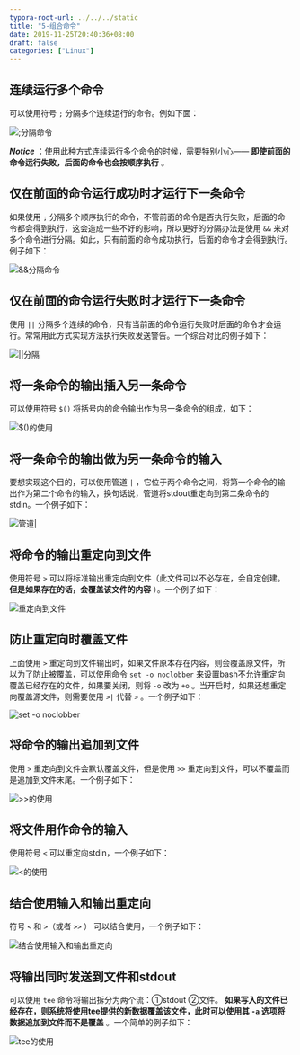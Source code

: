 ```yaml
---
typora-root-url: ../../../static
title: "5-组合命令"
date: 2019-11-25T20:40:36+08:00
draft: false
categories: ["Linux"]
---
```


## 连续运行多个命令
可以使用符号 `;` 分隔多个连续运行的命令。例如下面：

![;分隔命令][p0]

***Notice*** ：使用此种方式连续运行多个命令的时候，需要特别小心—— **即使前面的命令运行失败，后面的命令也会按顺序执行** 。

## 仅在前面的命令运行成功时才运行下一条命令
如果使用 `;` 分隔多个顺序执行的命令，不管前面的命令是否执行失败，后面的命令都会得到执行，这会造成一些不好的影响，所以更好的分隔办法是使用 `&&` 来对多个命令进行分隔。如此，只有前面的命令成功执行，后面的命令才会得到执行。例子如下：

![&&分隔命令][p1]

## 仅在前面的命令运行失败时才运行下一条命令
使用 `||` 分隔多个连续的命令，只有当前面的命令运行失败时后面的命令才会运行。常常用此方式实现方法执行失败发送警告。一个综合对比的例子如下：

![||分隔][p2]

## 将一条命令的输出插入另一条命令
可以使用符号 `$()` 将括号内的命令输出作为另一条命令的组成，如下：

![$()的使用][p3]

## 将一条命令的输出做为另一条命令的输入
要想实现这个目的，可以使用管道 `|` ，它位于两个命令之间，将第一个命令的输出作为第二个命令的输入，换句话说，管道将stdout重定向到第二条命令的stdin。一个例子如下：

![管道|][p4]

## 将命令的输出重定向到文件
使用符号 `>` 可以将标准输出重定向到文件（此文件可以不必存在，会自定创建。 **但是如果存在的话，会覆盖该文件的内容** ）。一个例子如下：

![重定向到文件][p5]

## 防止重定向时覆盖文件
上面使用 `>` 重定向到文件输出时，如果文件原本存在内容，则会覆盖原文件，所以为了防止被覆盖，可以使用命令 `set -o noclobber` 来设置bash不允许重定向覆盖已经存在的文件，如果要关闭，则将 `-o` 改为 `+o` 。当开启时，如果还想重定向覆盖源文件，则需要使用 `>|` 代替 `>` 。一个例子如下：

![set -o noclobber][p6]

## 将命令的输出追加到文件
使用 `>` 重定向到文件会默认覆盖文件，但是使用 `>>` 重定向到文件，可以不覆盖而是追加到文件末尾。一个例子如下：

![>>的使用][p7]

## 将文件用作命令的输入
使用符号 `<` 可以重定向stdin，一个例子如下：

![<的使用][p8]

## 结合使用输入和输出重定向
符号 `<` 和 `>`（或者 `>>` ） 可以结合使用，一个例子如下：

![结合使用输入和输出重定向][p9]

## 将输出同时发送到文件和stdout
可以使用 `tee` 命令将输出拆分为两个流：①stdout ②文件。 **如果写入的文件已经存在，则系统将使用tee提供的新数据覆盖该文件，此时可以使用其 `-a` 选项将数据追加到文件而不是覆盖** 。一个简单的例子如下：

![tee的使用][p10]




[p0]:/media/20191125-1.png
[p1]:/media/20191125-2.png
[p2]:/media/20191125-3.png
[p3]:/media/20191125-4.png
[p4]:/media/20191125-5.png
[p5]:/media/20191125-6.png
[p6]:/media/20191125-7.png
[p7]:/media/20191125-8.png
[p8]:/media/20191125-9.png
[p9]:/media/20191125-10.png
[p10]:/media/20191125-11.png